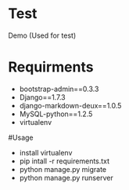 # Test
  Demo (Used for test)

# Requirments
- bootstrap-admin==0.3.3
- Django==1.7.3
- django-markdown-deux==1.0.5
- MySQL-python==1.2.5
- virtualenv

#Usage
- install virtualenv
- pip intall -r requirements.txt
- python manage.py migrate
- python manage.py runserver

